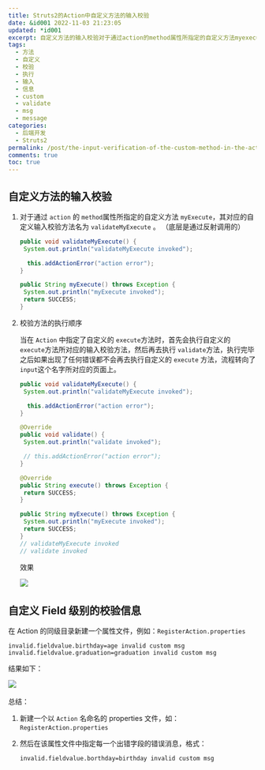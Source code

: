 ```yaml
---
title: Struts2的Action中自定义方法的输入校验
date: &id001 2022-11-03 21:23:05
updated: *id001
excerpt: 自定义方法的输入校验对于通过action​的method​属性所指定的自定义方法myexecute​其对应的自定义输入校验方法名为validatemyexecute​。（底层是通过反射调用的）publicvoidvalidatemyexecute(){systemoutprintln(thisaddactionerror(}publicstringmyexecute()throwsexception{systemoutprintln(returnsuccess_}校验方法的执行顺序当在action​中指定
tags:
  - 方法
  - 自定义
  - 校验
  - 执行
  - 输入
  - 信息
  - custom
  - validate
  - msg
  - message
categories:
  - 后端开发
  - Struts2
permalink: /post/the-input-verification-of-the-custom-method-in-the-action-method-in-struts2-zuo2wb.html
comments: true
toc: true
---
```

## 自定义方法的输入校验

1. 对于通过 `action`​ 的 `method`​ 属性所指定的自定义方法 `myExecute`​ ，其对应的自定义输入校验方法名为 `validateMyExecute`​ 。 （底层是通过反射调用的）

   ```java
   public void validateMyExecute() {
   	System.out.println("validateMyExecute invoked");

   	 this.addActionError("action error");
   }

   public String myExecute() throws Exception {
   	System.out.println("myExecute invoked");
   	return SUCCESS;
   }
   ```

2. 校验方法的执行顺序

   当在 `Action`​ 中指定了自定义的 `execute`​ 方法时，首先会执行自定义的 `execute`​ 方法所对应的输入校验方法，然后再去执行 `validate`​ 方法，执行完毕之后如果出现了任何错误都不会再去执行自定义的 `execute`​ 方法，流程转向了 `input`​ 这个名字所对应的页面上。

   ```java
   public void validateMyExecute() {
   	System.out.println("validateMyExecute invoked");

   	 this.addActionError("action error");
   }

   @Override
   public void validate() {
   	System.out.println("validate invoked");

   	// this.addActionError("action error");
   }

   @Override
   public String execute() throws Exception {
   	return SUCCESS;
   }

   public String myExecute() throws Exception {
   	System.out.println("myExecute invoked");
   	return SUCCESS;
   }
   // validateMyExecute invoked
   // validate invoked
   ```

   效果

   ![](https://img1.terwer.space/api/public/20221104001955.png)​

## 自定义 Field 级别的校验信息

在 Action 的同级目录新建一个属性文件，例如：`RegisterAction.properties`​

```properties
invalid.fieldvalue.birthday=age invalid custom msg
invalid.fieldvalue.graduation=graduation invalid custom msg
```

结果如下：

![](https://img1.terwer.space/api/public/20221104004231.png)​

总结：

1. 新建一个以 `Action`​ 名命名的 properties 文件，如： `RegisterAction.properties`​
2. 然后在该属性文件中指定每一个出错字段的错误消息，格式：

   ```properties
   invalid.fieldvalue.borthday=birthday invalid custom msg
   ```

‍